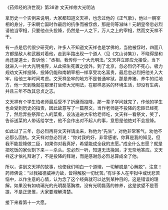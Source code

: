 《药师经的济世观》第38讲 文天祥修大光明法

拿历史一个实例来说明，大家都知道文天祥，也念过他的《正气歌》，他以一朝宰相的身分，于宋朝亡国时作最后的抗争而被俘虏，那是何等滋味！元朝皇帝忽必烈请他当宰相，只要他点头投降，仍然是一人之下，万人之上的宰相，然而文天祥不干。

有一点是后代很少研究的，许多人不知道文天祥也是学佛的，当他被俘时，四面八方都是敌人和武器对着他，走到半路出现一个道人（见《文山诗集》），不晓得是和尚还是道士，告诉他：“丞相，我传你一个大光明法。”文天祥立即应允接受，当下就进入一片大光明境界，从此把生死置之度外。到了北京，忽必烈仍不死心，极力规劝文天祥投降，投降仍能和南朝宰相一样享受功名富贵，最后忽必烈把他关入大牢，给他三年时间考虑。文天祥坐牢的地方不是普通牢狱，那是养猪、养牛的烂地方，他一天到晚就在那里打坐修大光明法，在那样恶劣的环境生活，却没有生病，并且三年不改其忠贞之志。

文天祥有个学生怕老师最后受不了折磨而投降，那一辈子学问就完了，作他的学生也会受到历史的指责，因此故意写了一篇祭文，当作老师是不投降的忠臣已经死了，然后弄些祭拜亡人的菜肴，设法送进大牢给老师吃，文天祥一看祭文，笑了，告诉送菜的人带话给学生，他不会作出对不起人的事，意思是他绝对不会投降。

如此过了三年，忽必烈再将文天祥请出来，称他为“先生”，对他非常客气，劝他不必那么固执。文天祥对忽必烈说：“你对我的好，非常感谢，你算是我的知见，但我不能投降做二臣，如果你对我真好，希望能成全我的志愿。”成全什么志愿？就是把吃饭的家伙割下来－－杀头。忽必烈一听，知道无法挽回，才无奈地答应。文天祥这才依礼拜谢了，不是投降的拜谢，而是感谢忽必烈总算成全了他。

所以，讲到文天祥的故事，也使我们明白一个道理，一切解脱是“心解脱”，注意！药师佛说：“以我福德威神力故，皆得解脱一切忧苦。”有许多人在牢狱中或忧悲苦恼中，以作生意的心情，认为念了这个经典就可以达到某种目的，这是错误的理解。如果没有如琉璃光的光明磊落胸襟，没有光明磊落的修养，这是欲望不是菩提，不是正思惟，大家要理解清楚。

接下来看第十一大愿。